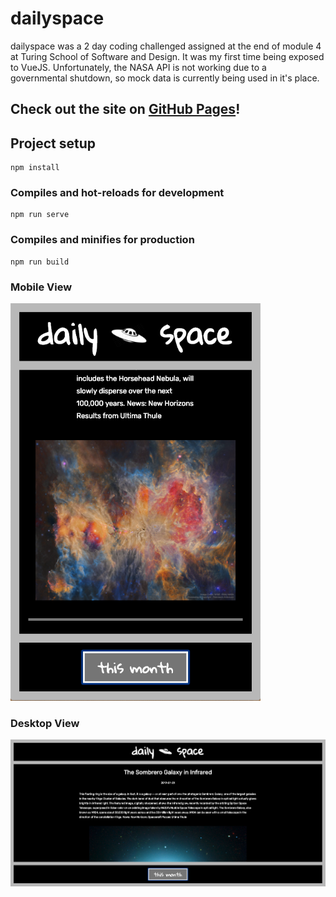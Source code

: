 # dailyspace

dailyspace was a 2 day coding challenged assigned at the end of module 4 at Turing School of Software and Design. It was my first time being exposed to VueJS. Unfortunately, the NASA API is not working due to a governmental shutdown, so mock data is currently being used in it's place.

## Check out the site on [GitHub Pages](https://christopherchateau.github.io/dailyspace/)!

## Project setup
```
npm install
```

### Compiles and hot-reloads for development
```
npm run serve
```

### Compiles and minifies for production
```
npm run build
```

### Mobile View

<img src="https://github.com/christopherchateau/dailyspace/blob/master/src/images/dailyspace-mobile.png" width="400px" />

### Desktop View

<img src="https://github.com/christopherchateau/dailyspace/blob/master/src/images/dailyspace-desktop.png" width="900px" />
